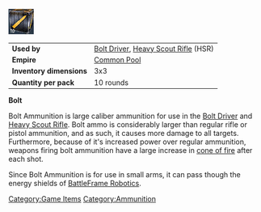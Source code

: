 ![](images/bolt.jpg "bolt.jpg")

|                          |                                                                                                      |
| ------------------------ | ---------------------------------------------------------------------------------------------------- |
| **Used by**              | [Bolt Driver](Bolt_Driver.md "wikilink"), [Heavy Scout Rifle](Heavy_Scout_Rifle.md "wikilink") (HSR) |
| **Empire**               | [Common Pool](Common_Pool.md "wikilink")                                                             |
| **Inventory dimensions** | 3x3                                                                                                  |
| **Quantity per pack**    | 10 rounds                                                                                            |

**Bolt**

Bolt Ammunition is large caliber ammunition for use in the [Bolt
Driver](Bolt_Driver.md "wikilink") and [Heavy Scout
Rifle](Heavy_Scout_Rifle.md "wikilink"). Bolt ammo is considerably larger
than regular rifle or pistol ammunition, and as such, it causes more
damage to all targets. Furthermore, because of it's increased power over
regular ammunition, weapons firing bolt ammunition have a large increase
in [cone of fire](cone_of_fire.md "wikilink") after each shot.

Since Bolt Ammunition is for use in small arms, it can pass though the
energy shields of [BattleFrame
Robotics](BattleFrame_Robotics.md "wikilink").

[Category:Game Items](Category:Game_Items.md "wikilink")
[Category:Ammunition](Category:Ammunition.md "wikilink")
